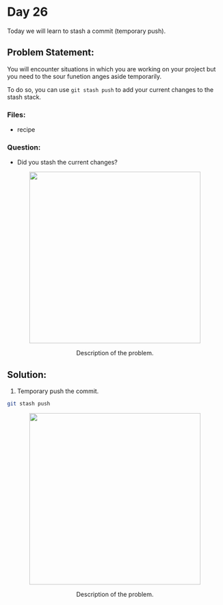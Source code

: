# Day 26

Today we will learn to stash a commit (temporary push).

## Problem Statement:

You will encounter situations in which you are working on your project but you need to
the sour funetion anges aside temporarily. 

To do so, you can use `git stash push` to add your current changes to the stash stack.


### Files:
 - recipe


### Question:
 - Did you stash the current changes?


<div align="center">
  <img src="https://github.com/ArnabKumarRoy02/Learn-git/assets/86621483/3d0aad48-10ad-42b4-be09-f4dd01eda1a0" width=400>
  <p>Description of the problem.</p>
</div>

## Solution:

1. Temporary push the commit.
```bash
git stash push
```

<div align="center">
  <img src="https://github.com/ArnabKumarRoy02/Learn-git/assets/86621483/7021cbde-c3f7-4630-81e3-fba57ceb0324" width=400>
  <p>Description of the problem.</p>
</div>
